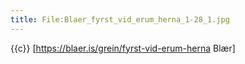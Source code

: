 ```yaml
---
title: File:Blaer_fyrst_vid_erum_herna_1-28_1.jpg
---
```


{{c}} [https://blaer.is/grein/fyrst-vid-erum-herna Blær]
